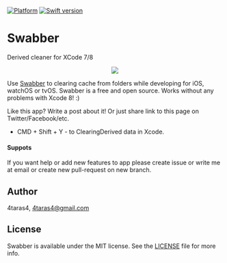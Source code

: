 [![Platform](https://img.shields.io/badge/Platforms-MacOS-lightgray.svg)]()
[![Swift version](https://img.shields.io/badge/Swift-3.0.x-orange.svg)]()
# Swabber
Derived cleaner for XCode 7/8
<p align="center">
<img src="https://www.imageupload.co.uk/images/2017/04/05/ZNMOKEKRANA2017-04-05O22.38.46.png">
</p>

Use [Swabber](https://github.com/4taras4/DerivedCleaner/blob/master/Compiled/Swabber.dmg) to clearing cache from folders while developing for iOS, watchOS or tvOS. Swabber is a free and open source.
Works without any problems with Xcode 8! :)

Like this app? Write a post about it! Or just share link to this page on Twitter/Facebook/etc.

- CMD + Shift + Y - to ClearingDerived data in Xcode.


#### Suppots
If you want help or add new features to app please create issue or write me at email or create new pull-request on new branch.

## Author

4taras4, 4taras4@gmail.com

## License

Swabber is available under the MIT license. See the [LICENSE](https://github.com/4taras4/totp-auth/blob/master/LICENSE) file for more info.
